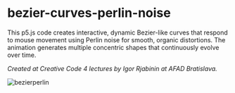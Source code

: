 # bezier-curves-perlin-noise
This p5.js code creates interactive, dynamic Bezier-like curves that respond to mouse movement using Perlin noise for smooth, organic distortions. The animation generates multiple concentric shapes that continuously evolve over time. 

*Created at Creative Code 4 lectures by Igor Rjabinin at AFAD Bratislava.*

![bezierperlin](https://github.com/user-attachments/assets/3898b05b-07b1-4c57-8827-6f9816df8eb8)
